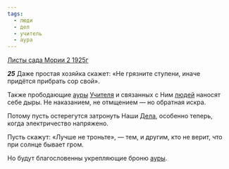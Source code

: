 ```yaml
---
tags:
  - люди
  - дел
  - учитель
  - аура
---
```


[Листы сада Мории 2 1925г](/agni/1925)

___25___
Даже простая хозяйка скажет: «Не грязните ступени, иначе придётся прибрать сор свой».   

Также прободающие [ауры](/tag/#аура) [Учителя](/tag/#учитель) и связанных с Ним [людей](/tag/#люди) наносят себе дыры. Не наказанием, не отмщением — но обратная искра.   

Потому пусть остерегутся затронуть Наши [Дела](/tag/#дел), особенно теперь, когда электричество напряжено.   

Пусть скажут: «Лучше не троньте», — тем, и другим, кто не верит, что при солнце бывает гром.   

Но будут благословенны укрепляющие броню [ауры](/tag/#аура).   

